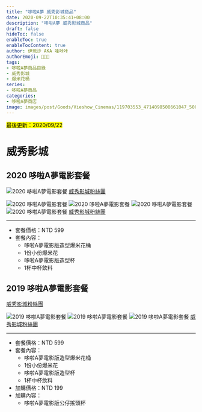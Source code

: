 ```yaml
---
title: "哆啦A夢 威秀影城商品"
date: 2020-09-22T10:35:41+08:00
description: "哆啦A夢 威秀影城商品"
draft: false
hideToc: false
enableToc: true
enableTocContent: true
author: 伊琉沙 AKA 哇咔咔
authorEmoji: 👩🏿‍🚀
tags: 
- 哆啦A夢商品目錄
- 威秀影城
- 爆米花桶
series:
- 哆啦A夢商品
categories:
- 哆啦A夢商店
image: images/post/Goods/Vieshow_Cinemas/119703553_4714098508661047_5005354426983421802_o.jpg
---
```

<mark>最後更新：2020/09/22</mark>

# 威秀影城
## 2020 哆啦A夢電影套餐
![2020 哆啦A夢電影套餐](/images/post/Goods/Vieshow_Cinemas/119780100_4729415683795996_7255577972647721662_o.jpg)
[威秀影城粉絲團](https://www.facebook.com/vieshow/posts/4729415743795990)

![2020 哆啦A夢電影套餐](/images/post/Goods/Vieshow_Cinemas/119703553_4714098508661047_5005354426983421802_o.jpg)
![2020 哆啦A夢電影套餐](/images/post/Goods/Vieshow_Cinemas/119570702_4714099935327571_1699749512526882307_o.jpg)
![2020 哆啦A夢電影套餐](/images/post/Goods/Vieshow_Cinemas/119514540_4714100485327516_3539212259190981613_o.jpg)
![2020 哆啦A夢電影套餐](/images/post/Goods/Vieshow_Cinemas/119455662_4714100705327494_2927881835286104849_o.jpg)
[威秀影城粉絲團](https://www.facebook.com/vieshow/posts/4714107021993529)

---
+ 套餐價格：NTD 599
+ 套餐內容：
    + 哆啦A夢電影版造型爆米花桶
    + 1份小份爆米花
    + 哆啦A夢電影版造型杯
    + 1杯中杯飲料

## 2019 哆啦A夢電影套餐
[威秀影城粉絲團](https://www.facebook.com/vieshow/posts/3094614023942845)

![2019 哆啦A夢電影套餐](/images/post/Goods/Vieshow_Cinemas/67224002_3065907566813491_4316572884169392128_n.jpg)
![2019 哆啦A夢電影套餐](/images/post/Goods/Vieshow_Cinemas/67193280_3067898823281032_7690016498265358336_n.jpg)
![2019 哆啦A夢電影套餐](/images/post/Goods/Vieshow_Cinemas/67365541_3067898853281029_8324253511411826688_n.jpg)
[威秀影城粉絲團](https://www.facebook.com/vieshow/posts/3065909466813301)

---
+ 套餐價格：NTD 599
+ 套餐內容：
    + 哆啦A夢電影版造型爆米花桶
    + 1份小份爆米花
    + 哆啦A夢電影版造型杯
    + 1杯中杯飲料
+ 加購價格：NTD 199
+ 加購內容：
    + 哆啦A夢電影版公仔搖頭杯